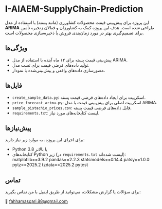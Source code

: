 # I-AIAEM-SupplyChain-Prediction

این پروژه برای پیش‌بینی قیمت محصولات کشاورزی (مانند پسته) با استفاده از مدل **ARIMA** طراحی شده است. هدف این پروژه کمک به کشاورزان و فعالان زنجیره تأمین برای تصمیم‌گیری بهتر در مورد زمان‌بندی فروش یا ذخیره‌سازی محصولات است.

## ویژگی‌ها
- پیش‌بینی قیمت پسته برای ۱۲ ماه آینده با استفاده از مدل ARIMA.
- تولید داده‌های فرضی قیمت برای تست مدل.
- مصورسازی داده‌های واقعی و پیش‌بینی‌شده با نمودار.

## فایل‌ها
- `create_sample_data.py`: اسکریپت برای ایجاد داده‌های فرضی قیمت پسته.
- `price_forecast_arima.py`: اسکریپت اصلی برای پیش‌بینی قیمت با مدل ARIMA.
- `sample_pistachio_prices.csv`: فایل داده‌های فرضی قیمت پسته.
- `requirements.txt`: لیست کتابخانه‌های مورد نیاز.

## پیش‌نیازها
برای اجرای این پروژه، به موارد زیر نیاز دارید:
- Python 3.8 یا بالاتر
- کتابخانه‌های Python زیر (در `requirements.txt` لیست شده‌اند):
matplotlib==3.9.2
pandas==2.2.3
statsmodels==0.14.4
patsy==1.0.0
pytz==2025.2
tzdata==2025.2
pytest
## تماس
برای سؤالات یا گزارش مشکلات، می‌توانید از طریق ایمیل با من تماس بگیرید:

📧 fahhamasgari.88@gmail.com
